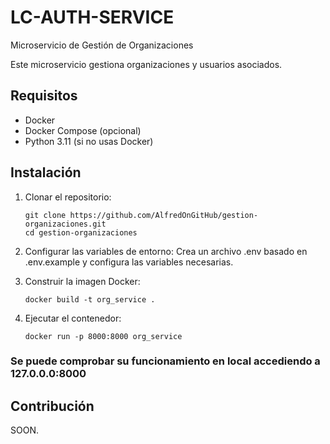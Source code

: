 # LC-AUTH-SERVICE

Microservicio de Gestión de Organizaciones

Este microservicio gestiona organizaciones y usuarios asociados.

## Requisitos

- Docker
- Docker Compose (opcional)
- Python 3.11 (si no usas Docker)

## Instalación

1. Clonar el repositorio:
   ```
   git clone https://github.com/AlfredOnGitHub/gestion-organizaciones.git
   cd gestion-organizaciones
    ```
2. Configurar las variables de entorno:
    Crea un archivo .env basado en .env.example y configura las variables necesarias.

3. Construir la imagen Docker:
    ```
    docker build -t org_service .
    ```

4. Ejecutar el contenedor:

    ```
    docker run -p 8000:8000 org_service
    ```

### Se puede comprobar su funcionamiento en local accediendo a 127.0.0.0:8000

## Contribución

SOON.